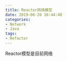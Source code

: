 ```yaml
---
title: Reactor网络模型
date: 2019-06-20 16:44:48
categories:
- Network
- Java
tags:
- Refactor
---
```


Reactor模型是目前网络